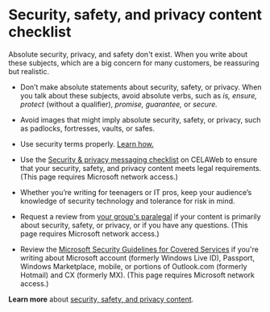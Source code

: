 ﻿# Security, safety, and privacy content checklist

Absolute security, privacy, and safety don't exist. When you write about these subjects, which are a big concern for many customers, be reassuring but realistic.

  - Don’t
    make absolute statements about security, safety, or privacy. When
    you talk about these subjects, avoid absolute verbs, such as *is,* *ensure, protect* (without a qualifier), *promise, guarantee,* or *secure.*

  - Avoid images that might imply absolute security, safety, or privacy, such as padlocks, fortresses, vaults, or safes. 

  - Use security terms properly. [Learn how.](/style-guide/a-z-word-list-term-collections/term-collections/security-safety-privacy-terms)

  - Use the [Security & privacy messaging checklist](https://microsoft.sharepoint.com/sites/LCAWeb/Home/Marketing/Marketing-and-Advertising-Content/Security-Privacy) on CELAWeb to ensure that your security, safety, and privacy content meets legal requirements. (This page requires Microsoft network access.)

  - Whether
    you’re writing for teenagers or IT pros, keep your audience’s
    knowledge of security technology and tolerance for risk in mind.

  - Request a review from [your group's paralegal](https://microsoft.sharepoint.com/sites/lcaweb/Pages/Applications/LegalContact.aspx) if your content is primarily about security, safety, or privacy, or if you have any questions. (This page requires Microsoft network access.)

  - Review the [Microsoft Security Guidelines for Covered Services](https://microsoft.sharepoint.com/sites/LCAWebAuthoring/LSWDocuments/Microsoft_Security_Guidelines_For_Covered_Services_Marketing.docx?d=wd7f81ee2e7c6424c82fa70dc26d03084) if you're writing about Microsoft account (formerly Windows Live ID), Passport, Windows Marketplace, mobile, or portions of Outlook.com (formerly Hotmail) and CX (formerly MX). (This page requires Microsoft network access.)

**Learn more** about [security, safety, and privacy content](/style-guide/security-safety-privacy-content). 
